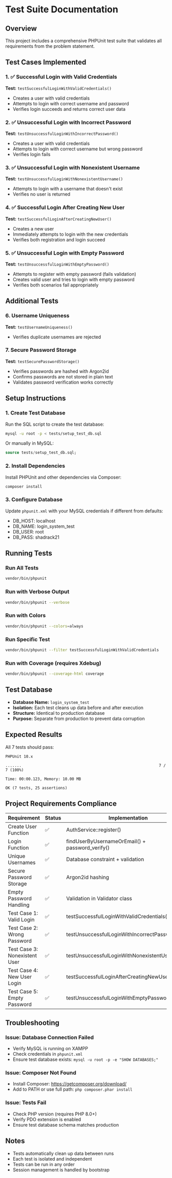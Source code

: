 # Test Suite Documentation

## Overview
This project includes a comprehensive PHPUnit test suite that validates all requirements from the problem statement.

## Test Cases Implemented

### 1. ✅ Successful Login with Valid Credentials
**Test:** `testSuccessfulLoginWithValidCredentials()`
- Creates a user with valid credentials
- Attempts to login with correct username and password
- Verifies login succeeds and returns correct user data

### 2. ✅ Unsuccessful Login with Incorrect Password
**Test:** `testUnsuccessfulLoginWithIncorrectPassword()`
- Creates a user with valid credentials
- Attempts to login with correct username but wrong password
- Verifies login fails

### 3. ✅ Unsuccessful Login with Nonexistent Username
**Test:** `testUnsuccessfulLoginWithNonexistentUsername()`
- Attempts to login with a username that doesn't exist
- Verifies no user is returned

### 4. ✅ Successful Login After Creating New User
**Test:** `testSuccessfulLoginAfterCreatingNewUser()`
- Creates a new user
- Immediately attempts to login with the new credentials
- Verifies both registration and login succeed

### 5. ✅ Unsuccessful Login with Empty Password
**Test:** `testUnsuccessfulLoginWithEmptyPassword()`
- Attempts to register with empty password (fails validation)
- Creates valid user and tries to login with empty password
- Verifies both scenarios fail appropriately

## Additional Tests

### 6. Username Uniqueness
**Test:** `testUsernameUniqueness()`
- Verifies duplicate usernames are rejected

### 7. Secure Password Storage
**Test:** `testSecurePasswordStorage()`
- Verifies passwords are hashed with Argon2id
- Confirms passwords are not stored in plain text
- Validates password verification works correctly

## Setup Instructions

### 1. Create Test Database
Run the SQL script to create the test database:
```bash
mysql -u root -p < tests/setup_test_db.sql
```

Or manually in MySQL:
```sql
source tests/setup_test_db.sql;
```

### 2. Install Dependencies
Install PHPUnit and other dependencies via Composer:
```bash
composer install
```

### 3. Configure Database
Update `phpunit.xml` with your MySQL credentials if different from defaults:
- DB_HOST: localhost
- DB_NAME: login_system_test
- DB_USER: root
- DB_PASS: shadrack21

## Running Tests

### Run All Tests
```bash
vendor/bin/phpunit
```

### Run with Verbose Output
```bash
vendor/bin/phpunit --verbose
```

### Run with Colors
```bash
vendor/bin/phpunit --colors=always
```

### Run Specific Test
```bash
vendor/bin/phpunit --filter testSuccessfulLoginWithValidCredentials
```

### Run with Coverage (requires Xdebug)
```bash
vendor/bin/phpunit --coverage-html coverage
```

## Test Database
- **Database Name:** `login_system_test`
- **Isolation:** Each test cleans up data before and after execution
- **Structure:** Identical to production database
- **Purpose:** Separate from production to prevent data corruption

## Expected Results
All 7 tests should pass:
```
PHPUnit 10.x

.......                                                            7 / 7 (100%)

Time: 00:00.123, Memory: 10.00 MB

OK (7 tests, 25 assertions)
```

## Project Requirements Compliance

| Requirement | Status | Implementation |
|------------|--------|----------------|
| Create User Function | ✅ | AuthService::register() |
| Login Function | ✅ | findUserByUsernameOrEmail() + password_verify() |
| Unique Usernames | ✅ | Database constraint + validation |
| Secure Password Storage | ✅ | Argon2id hashing |
| Empty Password Handling | ✅ | Validation in Validator class |
| Test Case 1: Valid Login | ✅ | testSuccessfulLoginWithValidCredentials() |
| Test Case 2: Wrong Password | ✅ | testUnsuccessfulLoginWithIncorrectPassword() |
| Test Case 3: Nonexistent User | ✅ | testUnsuccessfulLoginWithNonexistentUsername() |
| Test Case 4: New User Login | ✅ | testSuccessfulLoginAfterCreatingNewUser() |
| Test Case 5: Empty Password | ✅ | testUnsuccessfulLoginWithEmptyPassword() |

## Troubleshooting

### Issue: Database Connection Failed
- Verify MySQL is running on XAMPP
- Check credentials in `phpunit.xml`
- Ensure test database exists: `mysql -u root -p -e "SHOW DATABASES;"`

### Issue: Composer Not Found
- Install Composer: https://getcomposer.org/download/
- Add to PATH or use full path: `php composer.phar install`

### Issue: Tests Fail
- Check PHP version (requires PHP 8.0+)
- Verify PDO extension is enabled
- Ensure test database schema matches production

## Notes
- Tests automatically clean up data between runs
- Each test is isolated and independent
- Tests can be run in any order
- Session management is handled by bootstrap
